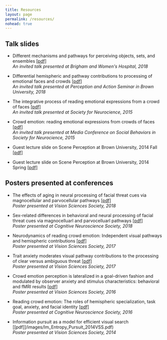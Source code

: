 ```yaml
---
title: Resources
layout: page
permalink: /resources/
nohead: true
---
```

## Talk slides
* Different mechanisms and pathways for perceiving objects, sets, and ensembles [[pdf]](/images/Im_BWH_talk.pdf)<br/>
  _An invited talk presented at Brigham and Women's Hospital, 2018_
  
* Differential hemispheric and pathway contributions to processing of emotional faces and crowds [[pdf]](/images/HY2018_Brown.pdf)<br/>
  _An invited talk presented at Perception and Action Seminar in Brown University, 2018_  
  
* The integrative process of reading emotional expressions from a crowd of faces [[pdf]](/images/Im_et_al_SfN_2015.pdf)<br/>
  _An invited talk presented at Society for Neurocience, 2015_

* Crowd emotion: reading emotional expressions from crowds of faces [[pdf]](/images/Im_et_al_SfN_Media_2015.pdf)<br/>
  _An invited talk presented at Media Conference on Social Behaviors in Society for Neurocience, 2015_

* Guest lecture slide on Scene Perception at Brown University, 2014 Fall [[pdf]](/images/Lecture16_ScenePerception.pdf)<br/> 

* Guest lecture slide on Scene Perception at Brown University, 2014 Spring [[pdf]](/images/Lecture17_ScenePerception.pdf)<br/>


    
## Posters presented at conferences
* The effects of aging in neural processing of facial threat cues via magnocellular and parvocellular pathways [[pdf]](/images/Im_et_al_VSS_2018.pdf)<br/>
  _Poster presented at Vision Sciences Society, 2018_

* Sex-related differences in behavioral and neural processing of facial threat cues via magnocelluarl and parvocelluarl pathways [[pdf]](/images/Im_et_al_VSS_2018b.pdf)<br/>
  _Poster presented at Cognitive Neuroscience Society, 2018_
  
* Neurodynamics of reading crowd emotion: Independent visual pathways and hemispheric contributions [[pdf]](/images/Im_et_al_VSS_2017.pdf)<br/>
  _Poster presented at Vision Sciences Society, 2017_
  
* Trait anxiety moderates visual pathway contributions to the processing of clear versus ambiguous threat [[pdf]](/images/Im_et_al_VSS_2017b.pdf)<br/>
  _Poster presented at Vision Sciences Society, 2017_
  
* Crowd emotion perception is lateralized in a goal-driven fashion and modulated by observer anxiety and stimulus characteristics: behavioral and fMRI results [[pdf]](/images/Im_et_al_VSS_2016.pdf)<br/>
  _Poster presented at Vision Sciences Society, 2016_
  
* Reading crowd emotion: The roles of hemispheric specialization, task goal, anxiety, and facial identity [[pdf]](/images/Im_et_al_CNS_2016.pdf)<br/>
  _Poster presented at Cognitive Neuroscience Society, 2016_

* Information pursuit as a model for efficient visual search [[pdf]]/images/Im_Entropy_Pursuit_2014VSS.pdf)<br/>
  _Poster presented at Vision Sciences Society, 2014_
  


  
  
  
  

